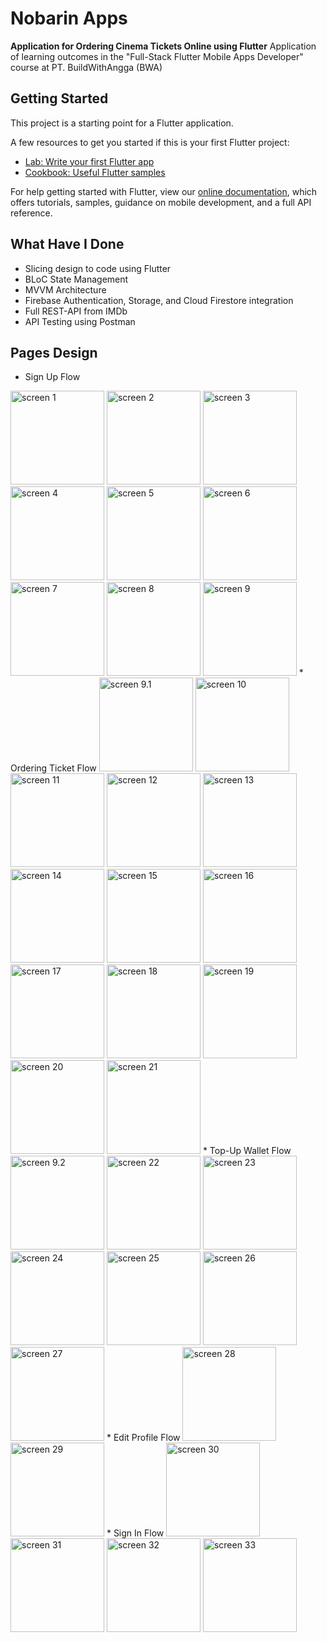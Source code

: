 # Nobarin Apps

**Application for Ordering Cinema Tickets Online using Flutter**
Application of learning outcomes in the "Full-Stack Flutter Mobile Apps Developer" course at PT. BuildWithAngga (BWA)

## Getting Started

This project is a starting point for a Flutter application.

A few resources to get you started if this is your first Flutter project:

- [Lab: Write your first Flutter app](https://flutter.dev/docs/get-started/codelab)
- [Cookbook: Useful Flutter samples](https://flutter.dev/docs/cookbook)

For help getting started with Flutter, view our
[online documentation](https://flutter.dev/docs), which offers tutorials,
samples, guidance on mobile development, and a full API reference.

## What Have I Done
- Slicing design to code using Flutter
- BLoC State Management
- MVVM Architecture
- Firebase Authentication, Storage, and Cloud Firestore integration
- Full REST-API from IMDb
- API Testing using Postman

## Pages Design

* Sign Up Flow
<img width="150" alt="screen 1" src="https://github.com/fadillahmuhammad/NobarinApps/assets/74767974/95be70ed-aae7-4068-a1b6-8347d53177b0">
<img width="150" alt="screen 2" src="https://github.com/fadillahmuhammad/NobarinApps/assets/74767974/d8a76c85-1532-46b8-8df6-86ec1b2c7b0d">
<img width="150" alt="screen 3" src="https://github.com/fadillahmuhammad/NobarinApps/assets/74767974/32ff0085-0f04-4228-8fcb-ef01cbe41624">
<img width="150" alt="screen 4" src="https://github.com/fadillahmuhammad/NobarinApps/assets/74767974/9718b3e5-e35b-4acb-91c9-e95f362f8b56">
<img width="150" alt="screen 5" src="https://github.com/fadillahmuhammad/NobarinApps/assets/74767974/ccee2433-20f7-4832-86f9-054fe78e3e5d">
<img width="150" alt="screen 6" src="https://github.com/fadillahmuhammad/NobarinApps/assets/74767974/413ce838-042b-4bd7-9163-15c4053be9a4">
<img width="150" alt="screen 7" src="https://github.com/fadillahmuhammad/NobarinApps/assets/74767974/316b41ee-0198-4515-b318-5cf5de064c72">
<img width="150" alt="screen 8" src="https://github.com/fadillahmuhammad/NobarinApps/assets/74767974/f8b38af7-12fb-4589-8bb9-043d8df5badd">
<img width="150" alt="screen 9" src="https://github.com/fadillahmuhammad/NobarinApps/assets/74767974/0facc064-a7ce-4c67-b04b-26ba795aaf65">
* Ordering Ticket Flow
<img width="150" alt="screen 9.1" src="https://github.com/fadillahmuhammad/NobarinApps/assets/74767974/0facc064-a7ce-4c67-b04b-26ba795aaf65">
<img width="150" alt="screen 10" src="https://github.com/fadillahmuhammad/NobarinApps/assets/74767974/c6b483d9-45fe-4483-8261-f5d9fa57ec86">
<img width="150" alt="screen 11" src="https://github.com/fadillahmuhammad/NobarinApps/assets/74767974/02a1463f-277c-4035-9643-6986ef303bf3">
<img width="150" alt="screen 12" src="https://github.com/fadillahmuhammad/NobarinApps/assets/74767974/12666b2e-07cf-47be-936a-feb04dd5f2fc">
<img width="150" alt="screen 13" src="https://github.com/fadillahmuhammad/NobarinApps/assets/74767974/e968dfc1-b903-44ac-99ad-8596a7a0a583">
<img width="150" alt="screen 14" src="https://github.com/fadillahmuhammad/NobarinApps/assets/74767974/fda5e0e0-cb95-459b-9a39-1fcb7e721ffa">
<img width="150" alt="screen 15" src="https://github.com/fadillahmuhammad/NobarinApps/assets/74767974/7b38ca40-69b7-4824-be42-008b0f69a699">
<img width="150" alt="screen 16" src="https://github.com/fadillahmuhammad/NobarinApps/assets/74767974/5ef437b7-7606-4639-9c99-163497ca9e43">
<img width="150" alt="screen 17" src="https://github.com/fadillahmuhammad/NobarinApps/assets/74767974/7d38a958-2592-4482-aa32-3dec362991d9">
<img width="150" alt="screen 18" src="https://github.com/fadillahmuhammad/NobarinApps/assets/74767974/9220c359-8ce4-4632-bacc-55b19188a4c6">
<img width="150" alt="screen 19" src="https://github.com/fadillahmuhammad/NobarinApps/assets/74767974/0d5914c2-7b3a-4945-86dc-21c44361c031">
<img width="150" alt="screen 20" src="https://github.com/fadillahmuhammad/NobarinApps/assets/74767974/69ac5da1-8699-435e-a191-b125e00133e3">
<img width="150" alt="screen 21" src="https://github.com/fadillahmuhammad/NobarinApps/assets/74767974/b266789c-8cac-4eae-9620-05c1b979b99d">
* Top-Up Wallet Flow
<img width="150" alt="screen 9.2" src="https://github.com/fadillahmuhammad/NobarinApps/assets/74767974/0facc064-a7ce-4c67-b04b-26ba795aaf65">
<img width="150" alt="screen 22" src="https://github.com/fadillahmuhammad/NobarinApps/assets/74767974/77bf9914-9108-435c-90e7-5f6b0e822eb8">
<img width="150" alt="screen 23" src="https://github.com/fadillahmuhammad/NobarinApps/assets/74767974/a8afb573-8725-4865-b5b6-6222039ba298">
<img width="150" alt="screen 24" src="https://github.com/fadillahmuhammad/NobarinApps/assets/74767974/14db15b4-7284-46bf-9b31-d2d5f94c4e71">
<img width="150" alt="screen 25" src="https://github.com/fadillahmuhammad/NobarinApps/assets/74767974/c16dbbc2-bd23-48be-9235-5d256e3c3a78">
<img width="150" alt="screen 26" src="https://github.com/fadillahmuhammad/NobarinApps/assets/74767974/1dfdad99-5336-41e1-abcf-7855b7afb49e">
<img width="150" alt="screen 27" src="https://github.com/fadillahmuhammad/NobarinApps/assets/74767974/95c4df92-6294-4c2a-a9c8-eb8ac822d2fb">
* Edit Profile Flow
<img width="150" alt="screen 28" src="https://github.com/fadillahmuhammad/NobarinApps/assets/74767974/c5aa326a-f35b-4d40-9da8-0f54d78fb092">
<img width="150" alt="screen 29" src="https://github.com/fadillahmuhammad/NobarinApps/assets/74767974/47b61629-92fc-4444-bbbe-e4c8cffea12b">
* Sign In Flow
<img width="150" alt="screen 30" src="https://github.com/fadillahmuhammad/NobarinApps/assets/74767974/dee5a461-5dd0-4d38-a69c-fd6e9857dde6">
<img width="150" alt="screen 31" src="https://github.com/fadillahmuhammad/NobarinApps/assets/74767974/cc29f466-b288-469d-9d25-e2fce5bc9c96">
<img width="150" alt="screen 32" src="https://github.com/fadillahmuhammad/NobarinApps/assets/74767974/1bab5e55-8d48-4a84-829d-8f1aeea13989">
<img width="150" alt="screen 33" src="https://github.com/fadillahmuhammad/NobarinApps/assets/74767974/43e461a4-6ec5-433b-8244-1b3d1fa07538">
